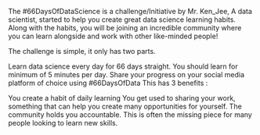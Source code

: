 The #66DaysOfDataScience is a challenge/Initiative by Mr. Ken_Jee, A data scientist, started to help you create great data science learning habits. Along with the habits, you will be joining an incredible community where you can learn alongside and work with other like-minded people!

The challenge is simple, it only has two parts.

Learn data science every day for 66 days straight. You should learn for minimum of 5 minutes per day.
Share your progress on your social media platform of choice using #66DaysOfData
This has 3 benefits :

You create a habit of daily learning
You get used to sharing your work, something that can help you create many opportunities for yourself.
The community holds you accountable. This is often the missing piece for many people looking to learn new skills.
